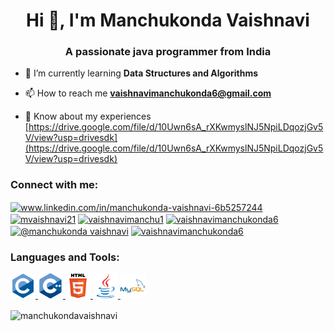 <h1 align="center">Hi 👋, I'm Manchukonda Vaishnavi</h1>
<h3 align="center">A passionate java programmer from India</h3>

- 🌱 I’m currently learning **Data Structures and Algorithms**

- 📫 How to reach me **vaishnavimanchukonda6@gmail.com**

- 📄 Know about my experiences [https://drive.google.com/file/d/10Uwn6sA_rXKwmyslNJ5NpiLDqozjGv5V/view?usp=drivesdk](https://drive.google.com/file/d/10Uwn6sA_rXKwmyslNJ5NpiLDqozjGv5V/view?usp=drivesdk)

<h3 align="left">Connect with me:</h3>
<p align="left">
<a href="https://linkedin.com/in/www.linkedin.com/in/manchukonda-vaishnavi-6b5257244" target="blank"><img align="center" src="https://raw.githubusercontent.com/rahuldkjain/github-profile-readme-generator/master/src/images/icons/Social/linked-in-alt.svg" alt="www.linkedin.com/in/manchukonda-vaishnavi-6b5257244" height="30" width="40" /></a>
<a href="https://www.codechef.com/users/mvaishnavi21" target="blank"><img align="center" src="https://cdn.jsdelivr.net/npm/simple-icons@3.1.0/icons/codechef.svg" alt="mvaishnavi21" height="30" width="40" /></a>
<a href="https://www.hackerrank.com/vaishnavimanchu1" target="blank"><img align="center" src="https://raw.githubusercontent.com/rahuldkjain/github-profile-readme-generator/master/src/images/icons/Social/hackerrank.svg" alt="vaishnavimanchu1" height="30" width="40" /></a>
<a href="https://www.leetcode.com/vaishnavimanchukonda6" target="blank"><img align="center" src="https://raw.githubusercontent.com/rahuldkjain/github-profile-readme-generator/master/src/images/icons/Social/leet-code.svg" alt="vaishnavimanchukonda6" height="30" width="40" /></a>
<a href="https://www.hackerearth.com/@manchukonda vaishnavi" target="blank"><img align="center" src="https://raw.githubusercontent.com/rahuldkjain/github-profile-readme-generator/master/src/images/icons/Social/hackerearth.svg" alt="@manchukonda vaishnavi" height="30" width="40" /></a>
<a href="https://auth.geeksforgeeks.org/user/vaishnavimanchukonda6" target="blank"><img align="center" src="https://raw.githubusercontent.com/rahuldkjain/github-profile-readme-generator/master/src/images/icons/Social/geeks-for-geeks.svg" alt="vaishnavimanchukonda6" height="30" width="40" /></a>
</p>

<h3 align="left">Languages and Tools:</h3>
<p align="left"> <a href="https://www.cprogramming.com/" target="_blank" rel="noreferrer"> <img src="https://raw.githubusercontent.com/devicons/devicon/master/icons/c/c-original.svg" alt="c" width="40" height="40"/> </a> <a href="https://www.w3schools.com/cpp/" target="_blank" rel="noreferrer"> <img src="https://raw.githubusercontent.com/devicons/devicon/master/icons/cplusplus/cplusplus-original.svg" alt="cplusplus" width="40" height="40"/> </a> <a href="https://www.w3.org/html/" target="_blank" rel="noreferrer"> <img src="https://raw.githubusercontent.com/devicons/devicon/master/icons/html5/html5-original-wordmark.svg" alt="html5" width="40" height="40"/> </a> <a href="https://www.java.com" target="_blank" rel="noreferrer"> <img src="https://raw.githubusercontent.com/devicons/devicon/master/icons/java/java-original.svg" alt="java" width="40" height="40"/> </a> <a href="https://www.mysql.com/" target="_blank" rel="noreferrer"> <img src="https://raw.githubusercontent.com/devicons/devicon/master/icons/mysql/mysql-original-wordmark.svg" alt="mysql" width="40" height="40"/> </a> </p>

<p><img align="center" src="https://github-readme-stats.vercel.app/api/top-langs?username=manchukondavaishnavi&show_icons=true&locale=en&layout=compact" alt="manchukondavaishnavi" /></p>

